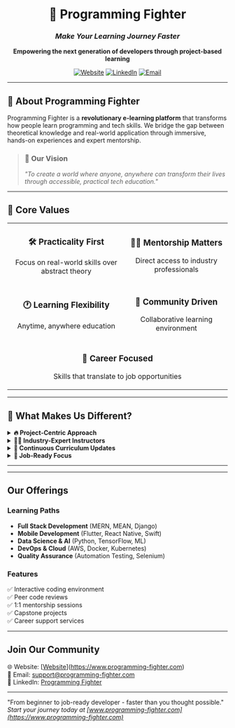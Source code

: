 <div align="center">

# 🥊 Programming Fighter

### *Make Your Learning Journey Faster*

**Empowering the next generation of developers through project-based learning**

[![Website](https://img.shields.io/badge/Website-programming--fighter.com-blue?style=for-the-badge)](https://www.programming-fighter.com)
[![LinkedIn](https://img.shields.io/badge/LinkedIn-Programming%20Fighter-0077B5?style=for-the-badge&logo=linkedin)](https://linkedin.com/company/programming-fighter)
[![Email](https://img.shields.io/badge/Email-support%40programming--fighter.com-red?style=for-the-badge&logo=gmail)](mailto:support@programming-fighter.com)

---

</div>

## 🌟 About Programming Fighter

Programming Fighter is a **revolutionary e-learning platform** that transforms how people learn programming and tech skills. We bridge the gap between theoretical knowledge and real-world application through immersive, hands-on experiences and expert mentorship.

> ### 🎯 Our Vision
> *"To create a world where anyone, anywhere can transform their lives through accessible, practical tech education."*

---

## 💎 Core Values

<table>
<tr>
<td align="center">

### 🛠️ Practicality First
Focus on real-world skills over abstract theory

</td>
<td align="center">

### 👨‍🏫 Mentorship Matters
Direct access to industry professionals

</td>
</tr>
<tr>
<td align="center">

### 🕐 Learning Flexibility
Anytime, anywhere education

</td>
<td align="center">

### 🤝 Community Driven
Collaborative learning environment

</td>
</tr>
<tr>
<td colspan="2" align="center">

### 🎯 Career Focused
Skills that translate to job opportunities

</td>
</tr>
</table>

---

## 🚀 What Makes Us Different?

<details>
<summary><strong>🔥 Project-Centric Approach</strong></summary>

Unlike traditional courses, we structure **all learning around building actual applications** from day one. No more endless theory - you'll be coding real projects immediately.

</details>

<details>
<summary><strong>👨‍💻 Industry-Expert Instructors</strong></summary>

Our mentors are **active professionals from top tech companies**, not just academics. Learn from people who are currently solving real-world problems in the industry.

</details>

<details>
<summary><strong>🔄 Continuous Curriculum Updates</strong></summary>

We refresh our content **quarterly** to keep pace with industry changes. Stay ahead of the curve with the latest technologies and best practices.

</details>

<details>
<summary><strong>🎯 Job-Ready Focus</strong></summary>

Every path includes **resume prep, interview training, and portfolio building**. We don't just teach you to code - we prepare you for your dream job.

</details>

---

---

## Our Offerings

### Learning Paths
- **Full Stack Development** (MERN, MEAN, Django)
- **Mobile Development** (Flutter, React Native, Swift)
- **Data Science & AI** (Python, TensorFlow, ML)
- **DevOps & Cloud** (AWS, Docker, Kubernetes)
- **Quality Assurance** (Automation Testing, Selenium)

### Features
✅ Interactive coding environment  
✅ Peer code reviews  
✅ 1:1 mentorship sessions  
✅ Capstone projects  
✅ Career support services  

---

## Join Our Community

🌐 Website: [[Website](https://www.programming-fighter.com)](https://www.programming-fighter.com)  
📧 Email: support@programming-fighter.com  
💼 LinkedIn: [Programming Fighter](https://linkedin.com/company/programming-fighter)

---

"From beginner to job-ready developer - faster than you thought possible."  
*Start your journey today at [www.programming-fighter.com](https://www.programming-fighter.com)*
